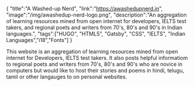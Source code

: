 {
"title":"A Washed-up Nerd",
"link":"https://awashedupnerd.in",
"image":"/img/awashedup-nerd-logo.png",
"description":"An aggregation of learning resources mined from open internet for developers, IELTS test takers, and regional poets and writers from 70's, 80's and 90's in Indian languages.",
"tags":["HUGO", "HTML5", "Gatsby", "CSS", "IELTS", "Indian Languages","i18","Fonts"]
}

This website is an aggregation of learning resources mined from open internet for Developers, IELTS test takers. It also posts helpful informatiom to regional poets and writers from 70's, 80's and 90's who are novice in computers but would like to host their stories and poems in hindi, telugu, tamil or other langauges to on personal websites.

